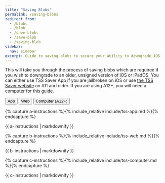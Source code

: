 ```yaml
---
title: "Saving Blobs"
permalink: /saving-blobs
redirect_from:
  - /blobs
  - /blob
  - /save-blobs
  - /save-blob
  - /saving-blob
sidebar:
  nav: sidebar
excerpt: Guide to saving blobs to secure your ability to downgrade iOS in the future.
---
```


This will take you through the process of saving blobs which are required if you wish to downgrade to an older, unsigned version of iOS or iPadOS. You can either use TSS Saver App if you are jailbroken on iOS or use [the TSS Saver website](https://tsssaver.1conan.com/v2/) on A11 and older. If you are using A12+, you will need a computer for this guide.

<button class="btn btn--large btn--info" id="abtn" onclick="showa()">App</button>
<button class="btn btn--large btn--info" id="bbtn" onclick="showb()">Web</button>
<button class="btn btn--large btn--info" id="cbtn" onclick="showc()">Computer (A12+)</button>

{% capture a-instructions %}{% include_relative include/tss-app.md %}{% endcapture %}
<div id="ainstr">{{ a-instructions | markdownify }}</div>

{% capture b-instructions %}{% include_relative include/tss-web.md %}{% endcapture %}
<div id="binstr">{{ b-instructions | markdownify }}</div>

{% capture c-instructions %}{% include_relative include/tss-computer.md %}{% endcapture %}
<div id="cinstr">{{ c-instructions | markdownify }}</div>

<script>
  var a = document.getElementById("ainstr");
  var abtn = document.getElementById("abtn");
  var aclr = "btn--primary"

  var b = document.getElementById("binstr");
  var bbtn = document.getElementById("bbtn");
  var bclr = "btn--primary"

  var c = document.getElementById("cinstr");
  var cbtn = document.getElementById("cbtn");
  var cclr = "btn--primary"

  var clr = "btn--info"

  var toc0 = document.getElementById("toc0");
  var toc1 = document.getElementById("toc1");
  var toc2 = document.getElementById("toc2");

  a.style.display = "block";
  b.style.display = "none";
  c.style.display = "none";

  toc0.style.display = "block";
  toc1.style.display = "none";
  toc2.style.display = "none";

  abtn.classList.remove("btn--info");
  abtn.classList.add(aclr);

  function showa() {
    a.style.display = "block";
    b.style.display = "none";
    c.style.display = "none";

    abtn.classList.remove(clr);
    bbtn.classList.add(clr);
    cbtn.classList.add(clr);

    abtn.classList.add(aclr);
    bbtn.classList.remove(bclr);
    cbtn.classList.remove(cclr);

    toc0.style.display = "block";
    toc1.style.display = "none";
    toc2.style.display = "none";
  }

  function showb() {
    a.style.display = "none";
    b.style.display = "block";
    c.style.display = "none";

    abtn.classList.add(clr);
    bbtn.classList.remove(clr);
    cbtn.classList.add(clr);

    abtn.classList.remove(aclr);
    bbtn.classList.add(bclr);
    cbtn.classList.remove(cclr);

    toc0.style.display = "none";
    toc1.style.display = "block";
    toc2.style.display = "none";
  }
  function showc() {
    a.style.display = "none";
    b.style.display = "none";
    c.style.display = "block";

    abtn.classList.add(clr);
    bbtn.classList.add(clr);
    cbtn.classList.remove(clr);

    abtn.classList.remove(aclr);
    bbtn.classList.remove(bclr);
    cbtn.classList.add(cclr);

    toc0.style.display = "none";
    toc1.style.display = "none";
    toc2.style.display = "block";
  }
</script>
